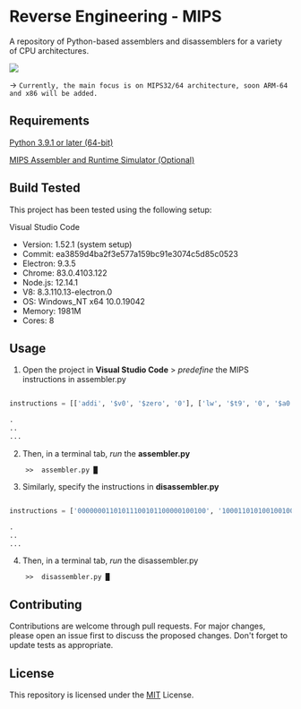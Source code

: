 # Reverse Engineering - MIPS

A repository of Python-based assemblers and disassemblers for a variety of CPU architectures.

![](https://github.com/sabneet95/Reverse-Engineering/blob/master/output.jpg)

→ `Currently, the main focus is on MIPS32/64 architecture, soon ARM-64 and x86 will be added.`

## Requirements

[Python 3.9.1 or later (64-bit)](https://www.python.org/downloads/)

[MIPS Assembler and Runtime Simulator (Optional)](https://courses.missouristate.edu/KenVollmar/MARS/)

## Build Tested

This project has been tested using the following setup:

Visual Studio Code
* Version: 1.52.1 (system setup)
* Commit: ea3859d4ba2f3e577a159bc91e3074c5d85c0523
* Electron: 9.3.5
* Chrome: 83.0.4103.122
* Node.js: 12.14.1
* V8: 8.3.110.13-electron.0
* OS: Windows_NT x64 10.0.19042
* Memory: 1981M
* Cores: 8

## Usage

1)	Open the project in **Visual Studio Code** > _predefine_ the MIPS instructions in assembler.py

```python

instructions = [['addi', '$v0', '$zero', '0'], ['lw', '$t9', '0', '$a0']]

.
..
...

```

2)	Then, in a terminal tab, _run_ the **assembler.py**

```
    >>  assembler.py █
```

3)	Similarly, specify the instructions in **disassembler.py**

```python

instructions = ['00000001101011100101100000100100', '10001101010010010000000000001000']

.
..
...

```

4)	Then, in a terminal tab, _run_ the disassembler.py

```
    >>  disassembler.py █
```

## Contributing

Contributions are welcome through pull requests. For major changes, please open an issue first to discuss the proposed changes. Don't forget to update tests as appropriate.

## License
This repository is licensed under the [MIT](https://choosealicense.com/licenses/mit/) License.
